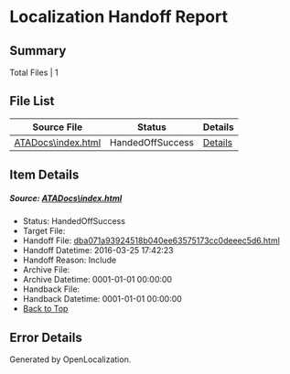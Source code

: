 # <a name='report-top'></a> Localization Handoff Report

## Summary
 Total Files | 1

## File List
 Source File | Status | Details 
 ----------- | ------ | ------- 
 [ATADocs\index.html](https://github.com/Microsoft/ATADocs-pr/blob/1f818ecb0a9f5d051c9d1ee04821768cf18cd22a/ATADocs/index.html) | HandedOffSuccess | [Details](#dba071a93924518b040ee63575173cc0deeec5d6136)

## Item Details
##### <a name='dba071a93924518b040ee63575173cc0deeec5d6136'></a> Source: [ATADocs\index.html](https://github.com/Microsoft/ATADocs-pr/blob/1f818ecb0a9f5d051c9d1ee04821768cf18cd22a/ATADocs/index.html)
* Status: HandedOffSuccess
* Target File: 
* Handoff File: [dba071a93924518b040ee63575173cc0deeec5d6.html](https://github.com/Microsoft/EM.handoff/blob/4a3f2ca8e8390ed3d5670832676b864d724591a4/ol-handoff/Microsoft/ATADocs-pr.pt-br/master/dba071a93924518b040ee63575173cc0deeec5d6.html)
* Handoff Datetime: 2016-03-25 17:42:23
* Handoff Reason: Include
* Archive File: 
* Archive Datetime: 0001-01-01 00:00:00
* Handback File: 
* Handback Datetime: 0001-01-01 00:00:00
* [Back to Top](#report-top)


## Error Details

Generated by OpenLocalization.
